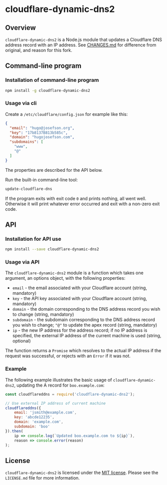 # cloudflare-dynamic-dns2 #

## Overview ##

`cloudflare-dynamic-dns2` is a Node.js module that updates a Cloudflare DNS address record with an
IP address. See [CHANGES.md](CHANGES.md) for difference from original, and reason for this fork.

## Command-line program ##

### Installation of command-line program ###

```bash
npm install -g cloudflare-dynamic-dns2
```

### Usage via cli ###

Create a `/etc/cloudflare/config.json` for example like this:

```json
{
  "email": "hugo@josefson.org",
  "key": "17b8137B813b585c",
  "domain": "hugojosefson.com",
  "subdomains": [
    "www",
    "@"
  ]
}
```

The properties are described for the API below.

Run the built-in command-line tool:

```bash
update-cloudflare-dns
```

If the program exits with exit code `0` and prints nothing, all went well. Otherwise it will print
whatever error occurred and exit with a non-zero exit code.

## API ##

### Installation for API use ##

```bash
npm install --save cloudflare-dynamic-dns2
```

### Usage via API

The `cloudflare-dynamic-dns2` module is a function which takes one argument, an options object, with
the following properties:

* `email` - the email associated with your Cloudflare account (string, mandatory)
* `key` - the API key associated with your Cloudflare account (string, mandatory)
* `domain` - the domain corresponding to the DNS address record you wish to change (string, mandatory)
* `subdomain` - the subdomain corresponding to the DNS address record you wish to change; `"@"` to
update the apex record (string, mandatory)
* `ip` - the new IP address for the address record; if no IP address is specified, the external IP
address of the current machine is used (string, optional)

The function returns a `Promise` which resolves to the actual IP address if the request was
successful, or rejects with an `Error` if it was not.

### Example ##

The following example illustrates the basic usage of `cloudflare-dynamic-dns2`, updating the A
record for `boo.example.com`:

```js
const cloudflareddns = require('cloudflare-dynamic-dns2');

// Use external IP address of current machine
cloudflareddns({
    email: 'jsmith@example.com',
    key: 'abcde12235',
    domain: 'example.com',
    subdomain: 'boo'
}).then(
    ip => console.log(`Updated boo.example.com to ${ip}`),
    reason => console.error(reason)
);
```

## License ##

`cloudflare-dynamic-dns2` is licensed under the [MIT license](http://opensource.org/licenses/MIT). Please see the
`LICENSE.md` file for more information.
